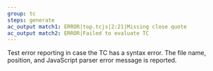 ```yaml
---
group: tc
steps: generate
ac_output match1: ERROR|top.tcjs|2:21|Missing close quote
ac_output match2: ERROR|Failed to evaluate TC
---
```

Test error reporting in case the TC has a syntax error. The file name, position, and JavaScript parser error message is reported.
